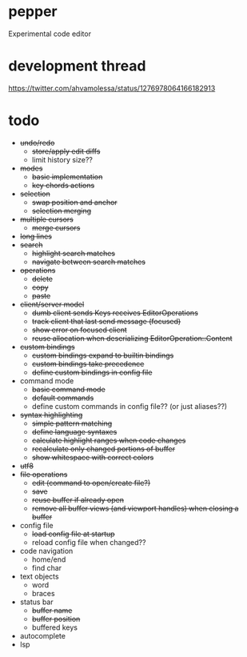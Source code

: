 # pepper
Experimental code editor

# development thread
https://twitter.com/ahvamolessa/status/1276978064166182913

# todo
- ~~undo/redo~~
	- ~~store/apply edit diffs~~
	- limit history size??
- ~~modes~~
	- ~~basic implementation~~
	- ~~key chords actions~~
- ~~selection~~
	- ~~swap position and anchor~~
	- ~~selection merging~~
- ~~multiple cursors~~
	- ~~merge cursors~~
- ~~long lines~~
- ~~search~~
	- ~~highlight search matches~~
	- ~~navigate between search matches~~
- ~~operations~~
	- ~~delete~~
	- ~~copy~~
	- ~~paste~~
- ~~client/server model~~
	- ~~dumb client sends Keys receives EditorOperations~~
	- ~~track client that last send message (focused)~~
	- ~~show error on focused client~~
	- ~~reuse allocation when deserializing EditorOperation::Content~~
- ~~custom bindings~~
	- ~~custom bindings expand to builtin bindings~~
	- ~~custom bindings take precedence~~
	- ~~define custom bindings in config file~~
- command mode
	- ~~basic command mode~~
	- ~~default commands~~
	- define custom commands in config file?? (or just aliases??)
- ~~syntax highlighting~~
	- ~~simple pattern matching~~
	- ~~define language syntaxes~~
	- ~~calculate highlight ranges when code changes~~
	- ~~recalculate only changed portions of buffer~~
	- ~~show whitespace with correct colors~~
- ~~utf8~~
- ~~file operations~~
	- ~~edit (command to open/create file?)~~
	- ~~save~~
	- ~~reuse buffer if already open~~
	- ~~remove all buffer views (and viewport handles) when closing a buffer~~
- config file
	- ~~load config file at startup~~
	- reload config file when changed??
- code navigation
	- home/end
	- find char
- text objects
	- word
	- braces
- status bar
	- ~~buffer name~~
	- ~~buffer position~~
	- buffered keys
- autocomplete
- lsp
